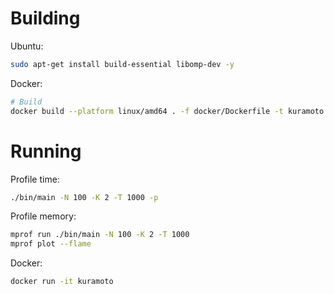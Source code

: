 # Building

Ubuntu:
```bash
sudo apt-get install build-essential libomp-dev -y
```

Docker:
```bash
# Build
docker build --platform linux/amd64 . -f docker/Dockerfile -t kuramoto
```

# Running

Profile time:
```bash
./bin/main -N 100 -K 2 -T 1000 -p
```

Profile memory:
```bash
mprof run ./bin/main -N 100 -K 2 -T 1000
mprof plot --flame
```

Docker:
```bash
docker run -it kuramoto 
```